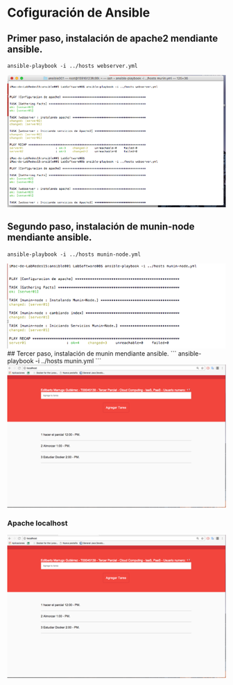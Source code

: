 # Cofiguración de Ansible

## Primer paso, instalación de apache2 mendiante ansible.
```
ansible-playbook -i ../hosts webserver.yml
```
<img src="https://raw.githubusercontent.com/edil-gutierrez/Parcial_3/master/ansible001/Captura%20de%20pantalla%202017-12-01%20a%20las%2012.00.36%20p.m..png" />

## Segundo paso, instalación de munin-node mendiante ansible.
```
ansible-playbook -i ../hosts munin-node.yml
```
<img src="https://raw.githubusercontent.com/edil-gutierrez/Parcial_3/master/ansible001/Captura%20de%20pantalla%202017-12-01%20a%20las%2012.01.05%20p.m..png" />
## Tercer paso, instalación de munin mendiante ansible.
```
ansible-playbook -i ../hosts munin.yml
```
<img src="https://raw.githubusercontent.com/edil-gutierrez/Parcial_3/master/ansible001/Captura%20de%20pantalla%202017-12-01%20a%20las%2012.01.41%20p.m..png" />

### Apache localhost
<img src="https://raw.githubusercontent.com/edil-gutierrez/Parcial_3/master/ansible001/Captura%20de%20pantalla%202017-12-01%20a%20las%2012.01.41%20p.m..png" />
